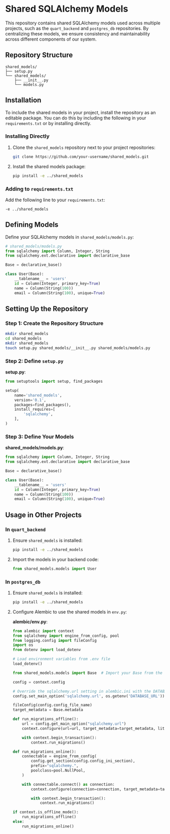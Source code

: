 # Shared SQLAlchemy Models

This repository contains shared SQLAlchemy models used across multiple projects, such as the `quart_backend` and `postgres_db` repositories. By centralizing these models, we ensure consistency and maintainability across different components of our system.

## Repository Structure

```
shared_models/
├── setup.py
└── shared_models/
    ├── __init__.py
    └── models.py
```

## Installation

To include the shared models in your project, install the repository as an editable package. You can do this by including the following in your `requirements.txt` or by installing directly.

### Installing Directly

1. Clone the `shared_models` repository next to your project repositories:

   ```sh
   git clone https://github.com/your-username/shared_models.git
   ```

2. Install the shared models package:

   ```sh
   pip install -e ../shared_models
   ```

### Adding to `requirements.txt`

Add the following line to your `requirements.txt`:

```plaintext
-e ../shared_models
```

## Defining Models

Define your SQLAlchemy models in `shared_models/models.py`:

```python
# shared_models/models.py
from sqlalchemy import Column, Integer, String
from sqlalchemy.ext.declarative import declarative_base

Base = declarative_base()

class User(Base):
    __tablename__ = 'users'
    id = Column(Integer, primary_key=True)
    name = Column(String(100))
    email = Column(String(100), unique=True)
```

## Setting Up the Repository

### Step 1: Create the Repository Structure

```sh
mkdir shared_models
cd shared_models
mkdir shared_models
touch setup.py shared_models/__init__.py shared_models/models.py
```

### Step 2: Define `setup.py`

**setup.py**:

```python
from setuptools import setup, find_packages

setup(
    name='shared_models',
    version='0.1',
    packages=find_packages(),
    install_requires=[
        'sqlalchemy',
    ],
)
```

### Step 3: Define Your Models

**shared_models/models.py**:

```python
from sqlalchemy import Column, Integer, String
from sqlalchemy.ext.declarative import declarative_base

Base = declarative_base()

class User(Base):
    __tablename__ = 'users'
    id = Column(Integer, primary_key=True)
    name = Column(String(100))
    email = Column(String(100), unique=True)
```

## Usage in Other Projects

### In `quart_backend`

1. Ensure `shared_models` is installed:

   ```sh
   pip install -e ../shared_models
   ```

2. Import the models in your backend code:

   ```python
   from shared_models.models import User
   ```

### In `postgres_db`

1. Ensure `shared_models` is installed:

   ```sh
   pip install -e ../shared_models
   ```

2. Configure Alembic to use the shared models in `env.py`:

   **alembic/env.py**:

   ```python
   from alembic import context
   from sqlalchemy import engine_from_config, pool
   from logging.config import fileConfig
   import os
   from dotenv import load_dotenv

   # Load environment variables from .env file
   load_dotenv()

   from shared_models.models import Base  # Import your Base from the shared models package

   config = context.config

   # Override the sqlalchemy.url setting in alembic.ini with the DATABASE_URL from .env
   config.set_main_option('sqlalchemy.url', os.getenv('DATABASE_URL'))

   fileConfig(config.config_file_name)
   target_metadata = Base.metadata

   def run_migrations_offline():
       url = config.get_main_option("sqlalchemy.url")
       context.configure(url=url, target_metadata=target_metadata, literal_binds=True)

       with context.begin_transaction():
           context.run_migrations()

   def run_migrations_online():
       connectable = engine_from_config(
           config.get_section(config.config_ini_section),
           prefix="sqlalchemy.",
           poolclass=pool.NullPool,
       )

       with connectable.connect() as connection:
           context.configure(connection=connection, target_metadata=target_metadata)

           with context.begin_transaction():
               context.run_migrations()

   if context.is_offline_mode():
       run_migrations_offline()
   else:
       run_migrations_online()
   ```

